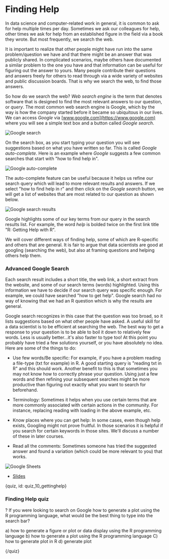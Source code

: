# Finding Help

In data science and computer-related work in general, it is common to ask for help multiple times per day. Sometimes we ask our colleagues for help, other times we ask for help from an established figure in the field via a book they wrote. But most frequently, we search the web. 

It is important to realize that other people might have run into the same problem/question we have and that there might be an answer that was publicly shared. In complicated scenarios, maybe others have documented a similar problem to the one you have and that information can be useful for figuring out the answer to yours. Many people contribute their questions and answers freely for others to read through via a wide variety of websites and public discussion boards. That is why we search the web, to find those answers.

So how do we search the web? _Web search engine_ is the term that denotes software that is designed to find the most relevant answers to our question, or _query_. The most common web search engine is Google, which by the way is how the company started before it became so ubiquitous in our lives. We can access _Google_ via [www.google.com](https://www.google.com) where you will see a simple text box and a button called _Google search_.

![Google search](images/01_how_to_google/10_cdsintro_how_to_google-1.png)

On the search box, as you start typing your question you will see suggestions based on what you have written so far. This is called _Google auto-complete_. Here is an example where _Google_ suggests a few common searches that start with "how to find help in".

![Google auto-complete](images/01_how_to_google/10_cdsintro_how_to_google-2.png)

The auto-complete feature can be useful because it helps us refine our search query which will lead to more relevant results and answers. If we select "how to find help in r" and then click on the _Google search_ button, we will get a list of websites that are most related to our question as shown below.

![Google search results](images/01_how_to_google/10_cdsintro_how_to_google-3.png)

Google highlights some of our key terms from our query in the search results list. For example, the word _help_ is bolded twice on the first link title "R: Getting Help with R".

We will cover different ways of finding help, some of which are R-specific and others that are general. It is fair to argue that data scientists are good at googling (searching the web), but also at framing questions and helping others help them. 

### Advanced Google Search

Each search result includes a short title, the web link, a short extract from the website, and some of our search terms (words) highlighted. Using this information we have to decide if our search query was specific enough. For example, we could have searched "how to get help". Google search had no way of knowing that we had an R question which is why the results are general.

Google search recognizes in this case that the question was too broad, so it lists suggestions based on what other people have asked. A useful skill for a data scientist is to be efficient at searching the web. The best way to get a response to your question is to be able to boil it down to relatively few words. Less is usually better...it's also faster to type too! At this point you probably have tried a few solutions yourself, or you have absolutely no idea. Here are some of the things to do:

* Use few words/Be specific: For example, if you have a problem reading a file-type (txt for example) in R. A good starting query is "reading txt in R" and this should work. Another benefit to this is that sometimes you may not know how to correctly phrase your question. Using just a few words and then refining your subsequent searches might be more productive than figuring out exactly what you want to search for beforehand. 


* Terminology: Sometimes it helps when you use certain terms that are more commonly associated with certain actions in the community. For instance, replacing reading with loading in the above example, etc.


* Know places where you can get help: In some cases, even though help exists, Googling might not prove fruitful. In those scenarios it is helpful if you search for certain keywords in those sites. We'll discuss a number of these in later courses.


* Read all the comments: Sometimes someone has tried the suggested answer and found a variation (which could be more relevant to you) that works.

![Google Sheets](https://youtu.be/g_C2NQedT9c)

* [Slides](https://docs.google.com/presentation/d/180OSJkB2c7BxvtJZ3F-KrGzQ33vPLWbErC2xjO6g4O4/edit?usp=sharing)

{quiz, id: quiz_10_gettinghelp}

### Finding Help quiz

? If you were looking to search on Google how to generate a plot using the R programming language, what would be the best thing to type into the search bar?

a) how to generate a figure or plot or data display using the R programming language
b) how to generate a plot using the R programming language
C) how to generate plot in R
d) generate plot

{/quiz}
